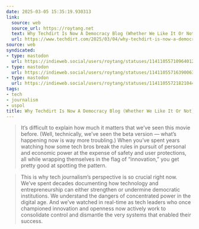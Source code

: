 ```yaml
---
date: 2025-03-05 15:35:19.930313
link:
  source: web
  source_url: https://roytang.net
  text: Why Techdirt Is Now A Democracy Blog (Whether We Like It Or Not)
  url: https://www.techdirt.com/2025/03/04/why-techdirt-is-now-a-democracy-blog-whether-we-like-it-or-not/
source: web
syndicated:
- type: mastodon
  url: https://indieweb.social/users/roytang/statuses/114110557109640128
- type: mastodon
  url: https://indieweb.social/users/roytang/statuses/114110557163900630
- type: mastodon
  url: https://indieweb.social/users/roytang/statuses/114110557218210448
tags:
- tech
- journalism
- uspol
title: Why Techdirt Is Now A Democracy Blog (Whether We Like It Or Not)
---
```


> It’s difficult to explain how much it matters that we’ve seen this movie before. (Well, technically, we’ve seen the beta version — what’s happening now is way more troubling.) When you’ve spent years watching how some tech bros break the rules in pursuit of personal and economic power at the expense of safety and user protections, all while wrapping themselves in the flag of “innovation,” you get pretty good at spotting the pattern.
<!--sep-->
> This is why tech journalism’s perspective is so crucial right now. We’ve spent decades documenting how technology and entrepreneurship can either strengthen or undermine democratic institutions. We understand the dangers of concentrated power in the digital age. And we’ve watched in real-time as tech leaders who once championed innovation and openness now actively work to consolidate control and dismantle the very systems that enabled their success.